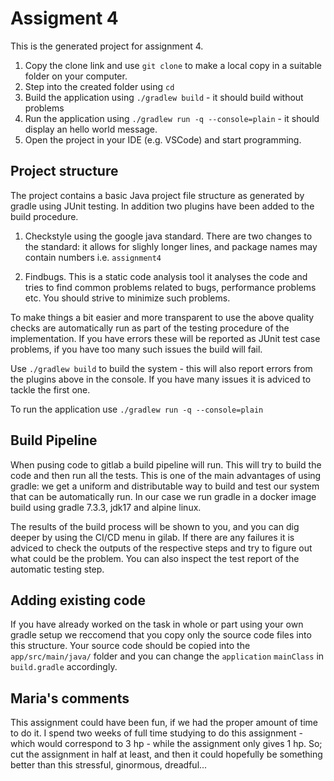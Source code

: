 # Assigment 4
This is the generated project for assignment 4.

1. Copy the clone link and use `git clone` to make a local copy in a suitable folder on your computer.
2. Step into the created folder using `cd`
3. Build the application using `./gradlew build` - it should build without problems
4. Run the application using `./gradlew run -q --console=plain` - it should display an hello world message.
5. Open the project in your IDE (e.g. VSCode) and start programming.


## Project structure
The project contains a basic Java project file structure as generated by gradle using JUnit testing. In addition two plugins have been added to the build procedure.

1. Checkstyle using the google java standard. There are two changes to the standard: it allows for slighly longer lines, and package names may contain numbers i.e. `assignment4`

2. Findbugs. This is a static code analysis tool it analyses the code and tries to find common problems related to bugs, performance problems etc. You should strive to minimize such problems.

To make things a bit easier and more transparent to use the above quality checks are automatically run as part of the testing procedure of the implementation. If you have errors these will be reported as JUnit test case problems, if you have too many such issues the build will fail.

Use `./gradlew build` to build the system - this will also report errors from the plugins above in the console. If you have many issues it is adviced to tackle the first one.

To run the application use `./gradlew run -q --console=plain`

## Build Pipeline
When pusing code to gitlab a build pipeline will run. This will try to build the code and then run all the tests. This is one of the main advantages of using gradle: we get a uniform and distributable way to build and test our system that can be automatically run. In our case we run gradle in a docker image build using gradle 7.3.3, jdk17 and alpine linux. 

The results of the build process will be shown to you, and you can dig deeper by using the CI/CD menu in gilab. If there are any failures it is adviced to check the outputs of the respective steps and try to figure out what could be the problem. You can also inspect the test report of the automatic testing step.

## Adding existing code
If you have already worked on the task in whole or part using your own gradle setup we reccomend that you copy only the source code files into this structure. Your source code should be copied into the `app/src/main/java/` folder and you can change the `application` `mainClass` in `build.gradle` accordingly.

## Maria's comments
This assignment could have been fun, if we had the proper amount of time to do it. I spend two weeks of full time studying to do this assignment - which would correspond to 3 hp - while the assignment only gives 1 hp. 
So; cut the assignment in half at least, and then it could hopefully be something better than this stressful, ginormous, dreadful...
